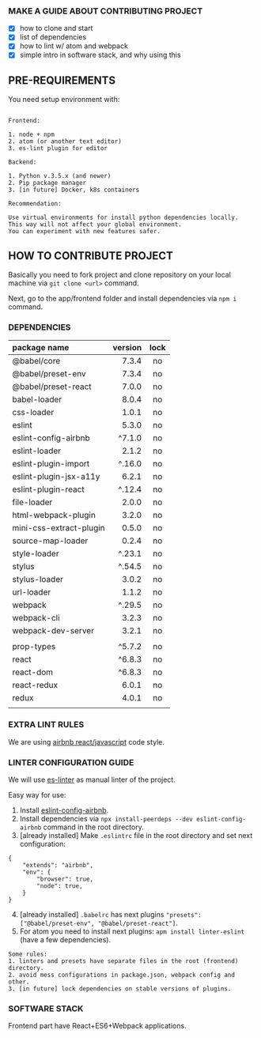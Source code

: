### MAKE A GUIDE ABOUT CONTRIBUTING PROJECT

- [x] how to clone and start
- [x] list of dependencies
- [x] how to lint w/ atom and webpack
- [x] simple intro in software stack, and why using this

## PRE-REQUIREMENTS

You need setup environment with:

```

Frontend:

1. node + npm
2. atom (or another text editor)
3. es-lint plugin for editor

Backend:

1. Python v.3.5.x (and newer)
2. Pip package manager
3. [in future] Docker, k8s containers

Recommendation:

Use virtual environments for install python dependencies locally.
This way will not affect your global environment.
You can experiment with new features safer.

```

## HOW TO CONTRIBUTE PROJECT

Basically you need to fork project and clone repository on your local machine via `git clone <url>` command.

Next, go to the app/frontend folder and install dependencies via `npm i` command.

### DEPENDENCIES

| package name | version | lock |
|:-------------|---------:|:------:|
| @babel/core  |7.3.4|no|
| @babel/preset-env  |7.3.4|no|
| @babel/preset-react  |7.0.0|no|
| babel-loader  |8.0.4|no|
| css-loader  |1.0.1|no|
| eslint  |5.3.0|no|
| eslint-config-airbnb  |^7.1.0|no|
| eslint-loader  |2.1.2|no|
| eslint-plugin-import  |^.16.0|no|
| eslint-plugin-jsx-a11y  |6.2.1|no|
| eslint-plugin-react  |^.12.4|no|
| file-loader  |2.0.0|no|
| html-webpack-plugin  |3.2.0|no|
| mini-css-extract-plugin  |0.5.0|no|
| source-map-loader  |0.2.4|no|
| style-loader  |^.23.1|no|
| stylus  |^.54.5|no|
| stylus-loader  |3.0.2|no|
| url-loader  |1.1.2|no|
| webpack  |^.29.5|no|
| webpack-cli  |3.2.3|no|
| webpack-dev-server  |3.2.1|no|
||||
| prop-types  |^5.7.2|no|
| react  |^6.8.3|no|
| react-dom  |^6.8.3|no|
| react-redux  |6.0.1|no|
| redux  |4.0.1|no|
||||


### EXTRA LINT RULES

We are using [airbnb react/javascript](https://github.com/airbnb/javascript/tree/master/react) code style.

### LINTER CONFIGURATION GUIDE

We will use [es-linter](https://eslint.org) as manual linter of the project.

Easy way for use:
1. Install [eslint-config-airbnb](https://www.npmjs.com/package/eslint-config-airbnb).
2. Install dependencies via `npx install-peerdeps --dev eslint-config-airbnb` command in the root directory.
3. [already installed] Make `.eslintrc` file in the root directory and set next configuration:
```
{
    "extends": "airbnb",
    "env": {
        "browser": true,
        "node": true,
    }
}
```
4. [already installed] `.babelrc` has next plugins `"presets": ["@babel/preset-env", "@babel/preset-react"]`.
5. For atom you need to install next plugins: `apm install linter-eslint` (have a few dependencies).


```
Some rules:
1. linters and presets have separate files in the root (frontend) directory.
2. avoid mess configurations in package.json, webpack config and other.
3. [in future] lock dependencies on stable versions of plugins.
```

### SOFTWARE STACK

Frontend part have React+ES6+Webpack applications.
